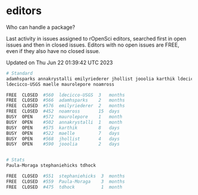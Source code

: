 # editors

Who can handle a package?

Last activity in issues assigned to rOpenSci editors, searched first in open
issues and then in closed issues. Editors with no open issues are FREE, even if
they also have no closed issue.


Updated on Thu Jun 22 01:39:42 UTC 2023

```bash
# Standard
adamhsparks annakrystalli emilyriederer jhollist jooolia karthik ldecicco
ldecicco-USGS maelle maurolepore noamross

FREE  CLOSED  #560  ldecicco-USGS  3   months
FREE  CLOSED  #566  adamhsparks    2   months
FREE  CLOSED  #576  emilyriederer  2   months
FREE  CLOSED  #452  noamross       15  days
BUSY  OPEN    #572  maurolepore    1   month
BUSY  OPEN    #502  annakrystalli  1   month
BUSY  OPEN    #575  karthik        8   days
BUSY  OPEN    #522  maelle         7   days
BUSY  OPEN    #568  jhollist       4   days
BUSY  OPEN    #590  jooolia        2   days


# Stats
Paula-Moraga stephaniehicks tdhock

FREE  CLOSED  #551  stephaniehicks  3  months
FREE  CLOSED  #559  Paula-Moraga    3  months
FREE  CLOSED  #475  tdhock          1  month
```
